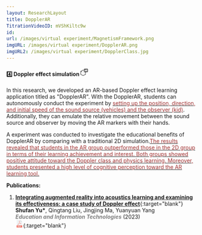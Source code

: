 ```yaml
---
layout: ResearchLayout
title: DopplerAR
TitrationVideoID: mVShKiltc9w
id: 
url: /images/virtual experiment/MagnetismFramework.png
imgURL: /images/virtual experiment/DopplerAR.png
imgURL2: /images/virtual experiment/DopplerClass.jpg
---
```


#### 4️⃣ Doppler effect simulation <img src="/images/icons/ARicon.png"  width="20" height="20">

In this research, we developed an AR-based Doppler effect learning application titled as "DopplerAR". With the DopplerAR, students can autonomously conduct the experiment by <u><font color="#A13232">setting up the position, direction, and initial speed of the sound source (vehicles) and the observer (kid)</font></u>. Additionally, they can emulate the relative movement between the sound source and observer by moving the AR markers with their hands. 

A experiment was conducted to investigate the educational benefits of DopplerAR by comparing with a traditional 2D simulation.<u><font color="#A13232">The results revealed that students in the AR group outperformed those in the 2D group in terms of their learning achievement and interest. Both groups showed positive attitude toward the Doppler class and physics learning. Moreover, students presented a high level of cognitive perception toward the AR learning tool. </font></u>

**Publications:**
1. [**Integrating augmented reality into acoustics learning and examining its effectiveness: a case study of Doppler effect**](https://link.springer.com/article/10.1007/s10639-023-12091-y){:target="blank"} <br>**Shufan Yu\***, Qingtang Liu, Jingjing Ma, Yuanyuan Yang  <br>***<font color="grey">Education and Information Technologies</font>*** (2023) <br> [<img src="/images/icons/pdf-file.png"  width="20" height="20">](/mypaper/Journal/Yu%20et%20al.%20-%202023%20-%20Integrating%20augmented%20reality%20into%20acoustics%20learning%20and%20examining%20its%20effectiveness%20a%20case%20study%20of%20Doppler%20effect.pdf){:target="blank"}
